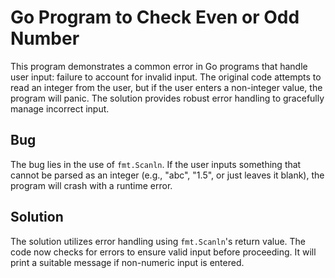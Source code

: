 # Go Program to Check Even or Odd Number

This program demonstrates a common error in Go programs that handle user input: failure to account for invalid input.  The original code attempts to read an integer from the user, but if the user enters a non-integer value, the program will panic.  The solution provides robust error handling to gracefully manage incorrect input.

## Bug
The bug lies in the use of `fmt.Scanln`. If the user inputs something that cannot be parsed as an integer (e.g., "abc", "1.5", or just leaves it blank), the program will crash with a runtime error.

## Solution
The solution utilizes error handling using `fmt.Scanln`'s return value. The code now checks for errors to ensure valid input before proceeding. It will print a suitable message if non-numeric input is entered.
